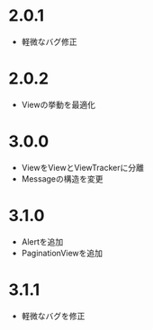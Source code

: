 # 2.0.1

- 軽微なバグ修正

# 2.0.2

- Viewの挙動を最適化

# 3.0.0

- ViewをViewとViewTrackerに分離
- Messageの構造を変更

# 3.1.0

- Alertを追加
- PaginationViewを追加

# 3.1.1

- 軽微なバグを修正

